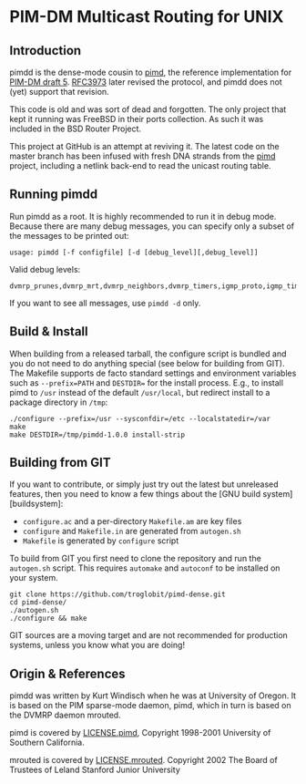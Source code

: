 PIM-DM Multicast Routing for UNIX
=================================

Introduction
------------

pimdd is the dense-mode cousin to [pimd][], the reference implementation
for [PIM-DM draft 5][draft].  [RFC3973][] later revised the protocol,
and pimdd does not (yet) support that revision.

This code is old and was sort of dead and forgotten.  The only project
that kept it running was FreeBSD in their ports collection.  As such it
was included in the BSD Router Project.

This project at GitHub is an attempt at reviving it.  The latest code on
the master branch has been infused with fresh DNA strands from the
[pimd][] project, including a netlink back-end to read the unicast
routing table.


Running pimdd
-------------

Run pimdd as a root.  It is highly recommended to run it in debug mode.
Because there are many debug messages, you can specify only a subset of
the messages to be printed out:

    usage: pimdd [-f configfile] [-d [debug_level][,debug_level]]

Valid debug levels:

    dvmrp_prunes,dvmrp_mrt,dvmrp_neighbors,dvmrp_timers,igmp_proto,igmp_timers,igmp_members,trace,timeout,pkt,interfaces,kernel,cache,rsrr,pim_hello,pim_register,pim_join_prune,pim_graft,pim_bootstrap,pim_asserts,pim_cand_rp,pim_routes,pim_timers,pim_rpf

If you want to see all messages, use `pimdd -d` only.


Build & Install
---------------

When building from a released tarball, the configure script is bundled
and you do not need to do anything special (see below for building from
GIT).  The Makefile supports de facto standard settings and environment
variables such as `--prefix=PATH` and `DESTDIR=` for the install
process.  E.g., to install pimd to `/usr` instead of the default
`/usr/local`, but redirect install to a package directory in `/tmp`:

    ./configure --prefix=/usr --sysconfdir=/etc --localstatedir=/var
	make
    make DESTDIR=/tmp/pimdd-1.0.0 install-strip


Building from GIT
-----------------

If you want to contribute, or simply just try out the latest but
unreleased features, then you need to know a few things about the
[GNU build system][buildsystem]:

- `configure.ac` and a per-directory `Makefile.am` are key files
- `configure` and `Makefile.in` are generated from `autogen.sh`
- `Makefile` is generated by `configure` script

To build from GIT you first need to clone the repository and run the
`autogen.sh` script.  This requires `automake` and `autoconf` to be
installed on your system.

    git clone https://github.com/troglobit/pimd-dense.git
    cd pimd-dense/
    ./autogen.sh
    ./configure && make

GIT sources are a moving target and are not recommended for production
systems, unless you know what you are doing!


Origin & References
-------------------

pimdd was written by Kurt Windisch when he was at University of Oregon.
It is based on the PIM sparse-mode daemon, pimd, which in turn is based
on the DVMRP daemon mrouted.

pimd is covered by [LICENSE.pimd](doc/LICENSE.pimd), Copyright 1998-2001
University of Southern California.

mrouted is covered by [LICENSE.mrouted](doc/LICENSE.mrouted).  Copyright
2002 The Board of Trustees of Leland Stanford Junior University

[pimd]:    https://github.com/troglobit/pimd
[draft]:   https://tools.ietf.org/html/draft-ietf-idmr-pim-dm-spec-05
[RFC3973]: https://tools.ietf.org/html/rfc3973

